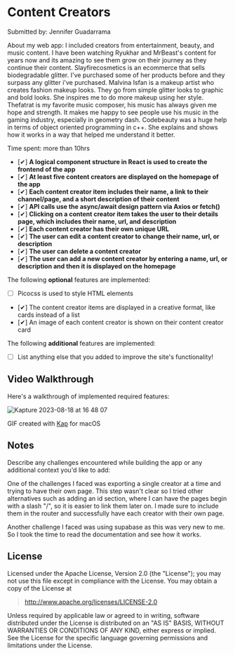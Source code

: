 # Content Creators
Submitted by: Jennifer Guadarrama 

About my web app: 
I included creators from entertainment, beauty, and music content. I have been watching Ryukhar and MrBeast's content for years now and its amazing to see them grow on their journey as they continue their content. Slayfirecosmetics is an ecommerce that sells biodegradable glitter. I've purchased some of her products before and they surpass any glitter i've purchased. Malvina Isfan is a makeup artist who creates fashion makeup looks. They go from simple glitter looks to graphic and bold looks. She inspires me to do more makeup using her style. Thefatrat is my favorite music composer, his music has always given me hope and strength. It makes me happy to see people use his music in the gaming industry, especially in geometry dash. Codebeauty was a huge help in terms of object oriented programming in c++. She explains and shows how it works in a way that helped me understand it better. 

Time spent: more than 10hrs 


- [✔] **A logical component structure in React is used to create the frontend of the app**
- [✔] **At least five content creators are displayed on the homepage of the app**
- [✔] **Each content creator item includes their name, a link to their channel/page, and a short description of their content**
- [✔] **API calls use the async/await design pattern via Axios or fetch()**
- [✔] **Clicking on a content creator item takes the user to their details page, which includes their name, url, and description**
- [✔] **Each content creator has their own unique URL**
- [✔] **The user can edit a content creator to change their name, url, or description**
- [✔] **The user can delete a content creator**
- [✔] **The user can add a new content creator by entering a name, url, or description and then it is displayed on the homepage**


The following **optional** features are implemented:

- [ ] Picocss is used to style HTML elements
- [✔] The content creator items are displayed in a creative format, like cards instead of a list
- [✔] An image of each content creator is shown on their content creator card

The following **additional** features are implemented:

* [ ] List anything else that you added to improve the site's functionality!

## Video Walkthrough
Here's a walkthrough of implemented required features:

![Kapture 2023-08-18 at 16 48 07](https://github.com/jguadarr974/web103_prework/assets/78454204/e52f9a47-3713-4635-ac50-945bb9e2b330)

GIF created with [Kap](https://getkap.co/) for macOS

## Notes

Describe any challenges encountered while building the app or any additional context you'd like to add:

One of the challenges I faced was exporting a single creator at a time and trying to have their own page. This step wasn't clear so I tried other alternatives such as adding an id section, where I can have the pages begin with a slash "/", so it is easier to link them later on. I made sure to include them in the router and successfully have each creator with their own page.

Another challenge I faced was using supabase as this was very new to me. So I took the time to read the documentation and see how it works. 

## License

Licensed under the Apache License, Version 2.0 (the "License"); you may not use this file except in compliance with the License. You may obtain a copy of the License at

> http://www.apache.org/licenses/LICENSE-2.0

Unless required by applicable law or agreed to in writing, software distributed under the License is distributed on an "AS IS" BASIS, WITHOUT WARRANTIES OR CONDITIONS OF ANY KIND, either express or implied. See the License for the specific language governing permissions and limitations under the License.
